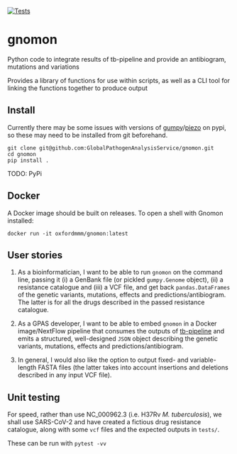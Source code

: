 [![Tests](https://github.com/oxfordmmm/gnomon/actions/workflows/tests.yaml/badge.svg)](https://github.com/oxfordmmm/gnomon/actions/workflows/tests.yaml)

# gnomon
Python code to integrate results of tb-pipeline and provide an antibiogram, mutations and variations

Provides a library of functions for use within scripts, as well as a CLI tool for linking the functions together to produce output

## Install
Currently there may be some issues with versions of [gumpy](https://github.com/oxfordmmm/gumpy)/[piezo](https://github.com/oxfordmmm/piezo) on pypi, so these may need to be installed from git beforehand.
```
git clone git@github.com:GlobalPathogenAnalysisService/gnomon.git
cd gnomon
pip install .
```
TODO: PyPi

## Docker
A Docker image should be built on releases. To open a shell with Gnomon installed:
```
docker run -it oxfordmmm/gnomon:latest
```
## User stories

1. As a bioinformatician, I want to be able to run `gnomon` on the command line, passing it (i) a GenBank file (or pickled `gumpy.Genome` object), (ii) a resistance catalogue and (iii) a VCF file, and get back `pandas.DataFrames` of the genetic variants, mutations, effects and predictions/antibiogram. The latter is for all the drugs described in the passed resistance catalogue.

2. As a GPAS developer, I want to be able to embed `gnomon` in a Docker image/NextFlow pipeline that consumes the outputs of [tb-pipeline](https://github.com/Pathogen-Genomics-Cymru/tb-pipeline) and emits a structured, well-designed `JSON` object describing the genetic variants, mutations, effects and predictions/antibiogram.

3. In general, I would also like the option to output fixed- and variable-length FASTA files (the latter takes into account insertions and deletions described in any input VCF file).

## Unit testing

For speed, rather than use NC_000962.3 (i.e. H37Rv *M. tuberculosis*), we shall use SARS-CoV-2 and have created a fictious drug resistance catalogue, along with some `vcf` files and the expected outputs in `tests/`.

These can be run with `pytest -vv`
